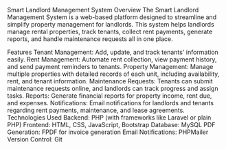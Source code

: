 Smart Landlord Management System
Overview
The Smart Landlord Management System is a web-based platform designed to streamline and simplify property management for landlords. This system helps landlords manage rental properties, track tenants, collect rent payments, generate reports, and handle maintenance requests all in one place.

Features
Tenant Management: Add, update, and track tenants' information easily.
Rent Management: Automate rent collection, view payment history, and send payment reminders to tenants.
Property Management: Manage multiple properties with detailed records of each unit, including availability, rent, and tenant information.
Maintenance Requests: Tenants can submit maintenance requests online, and landlords can track progress and assign tasks.
Reports: Generate financial reports for property income, rent due, and expenses.
Notifications: Email notifications for landlords and tenants regarding rent payments, maintenance, and lease agreements.
Technologies Used
Backend: PHP (with frameworks like Laravel or plain PHP)
Frontend: HTML, CSS, JavaScript, Bootstrap
Database: MySQL
PDF Generation: FPDF for invoice generation
Email Notifications: PHPMailer
Version Control: Git

